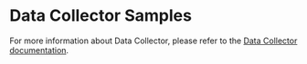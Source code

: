 # Data Collector Samples

For more information about Data Collector, please refer to the [Data Collector documentation](https://github.com/statisticsnorway/data-collector-project).
